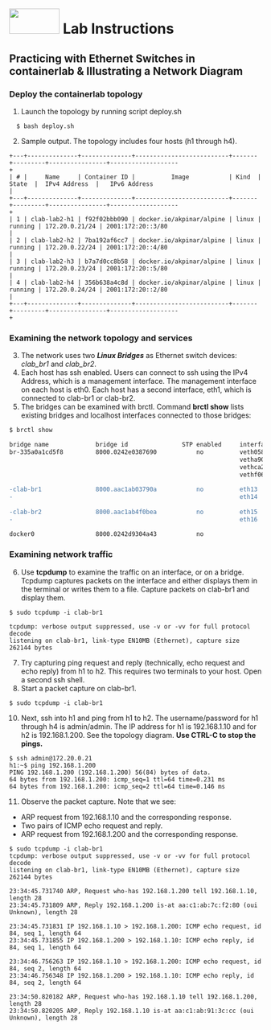 # <img src="https://www.tamusa.edu/brandguide/jpeglogos/tamusa_final_logo_bw1.jpg" width="100" height="50"> Lab Instructions
## Practicing with Ethernet Switches in containerlab & Illustrating a Network Diagram
### **Deploy the containerlab topology**

1. Launch the topology by running script deploy.sh
```
  $ bash deploy.sh
```
2. Sample output. The topology includes four hosts (h1 through h4). 
```
+---+--------------+--------------+--------------------------+-------+---------+----------------+-------------------
+
| # |     Name     | Container ID |          Image           | Kind  |  State  |  IPv4 Address  |   IPv6 Address    
|
+---+--------------+--------------+--------------------------+-------+---------+----------------+-------------------
+
| 1 | clab-lab2-h1 | f92f02bbb090 | docker.io/akpinar/alpine | linux | running | 172.20.0.21/24 | 2001:172:20::3/80 
|
| 2 | clab-lab2-h2 | 7ba192af6cc7 | docker.io/akpinar/alpine | linux | running | 172.20.0.22/24 | 2001:172:20::4/80 
|
| 3 | clab-lab2-h3 | b7a7d0cc8b58 | docker.io/akpinar/alpine | linux | running | 172.20.0.23/24 | 2001:172:20::5/80 
|
| 4 | clab-lab2-h4 | 356b638a4c8d | docker.io/akpinar/alpine | linux | running | 172.20.0.24/24 | 2001:172:20::2/80 
|
+---+--------------+--------------+--------------------------+-------+---------+----------------+-------------------
+
```
### **Examining the network topology and services**

3. The network uses two **_Linux Bridges_** as Ethernet switch devices: *clab_br1* and *clab_br2*. 
4. Each host has ssh enabled. Users can connect to ssh using the IPv4 Address, which is a management interface. The management interface on each host is eth0. Each host has a second interface, eth1, which is connected to clab-br1 or clab-br2.
5. The bridges can be examined with brctl. Command **brctl show** lists existing bridges and localhost interfaces connected to those bridges:
```diff
$ brctl show

bridge name             bridge id               STP enabled     interfaces
br-335a0a1cd5f8         8000.0242e0387690           no          veth0581fd3
                                                                vetha90123d
                                                                vethca2d91b
                                                                vethf06f352
                                                                
-clab-br1               8000.aac1ab03790a           no          eth13
-                                                               eth14
                                                                
-clab-br2               8000.aac1ab4f0bea           no          eth15
-                                                               eth16

docker0                 8000.0242d9304a43           no
```
### **Examining network traffic**

6. Use **tcpdump** to examine the traffic on an interface, or on a bridge. Tcpdump captures packets on the interface and either displays them in the terminal or writes them to a file. Capture packets on clab-br1 and display them.
```
$ sudo tcpdump -i clab-br1

tcpdump: verbose output suppressed, use -v or -vv for full protocol decode
listening on clab-br1, link-type EN10MB (Ethernet), capture size 262144 bytes
```
7. Try capturing ping request and reply (technically, echo request and echo reply) from h1 to h2. This requires two terminals to your host. Open a second ssh shell.
8. Start a packet capture on clab-br1.
```
$ sudo tcpdump -i clab-br1
```
10. Next, ssh into h1 and ping from h1 to h2. The username/password for h1 through h4 is admin/admin. The IP address for h1 is 192.168.1.10 and for h2 is 192.168.1.200. See the topology diagram. **Use CTRL-C to stop the pings.**
```
$ ssh admin@172.20.0.21
h1:~$ ping 192.168.1.200
PING 192.168.1.200 (192.168.1.200) 56(84) bytes of data.
64 bytes from 192.168.1.200: icmp_seq=1 ttl=64 time=0.231 ms
64 bytes from 192.168.1.200: icmp_seq=2 ttl=64 time=0.146 ms
```
11. Observe the packet capture. Note that we see:
- ARP request from 192.168.1.10 and the corresponding response.
- Two pairs of ICMP echo request and reply.
- ARP request from 192.168.1.200 and the corresponding response.
```
$ sudo tcpdump -i clab-br1
tcpdump: verbose output suppressed, use -v or -vv for full protocol decode
listening on clab-br1, link-type EN10MB (Ethernet), capture size 262144 bytes

23:34:45.731740 ARP, Request who-has 192.168.1.200 tell 192.168.1.10, length 28
23:34:45.731809 ARP, Reply 192.168.1.200 is-at aa:c1:ab:7c:f2:80 (oui Unknown), length 28

23:34:45.731831 IP 192.168.1.10 > 192.168.1.200: ICMP echo request, id 84, seq 1, length 64
23:34:45.731855 IP 192.168.1.200 > 192.168.1.10: ICMP echo reply, id 84, seq 1, length 64

23:34:46.756263 IP 192.168.1.10 > 192.168.1.200: ICMP echo request, id 84, seq 2, length 64
23:34:46.756348 IP 192.168.1.200 > 192.168.1.10: ICMP echo reply, id 84, seq 2, length 64

23:34:50.820182 ARP, Request who-has 192.168.1.10 tell 192.168.1.200, length 28
23:34:50.820205 ARP, Reply 192.168.1.10 is-at aa:c1:ab:91:3c:cc (oui Unknown), length 28
```
